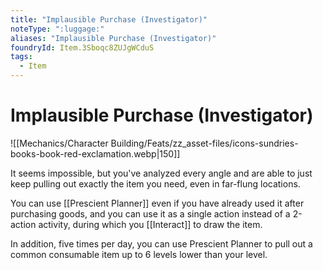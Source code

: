 ```yaml
---
title: "Implausible Purchase (Investigator)"
noteType: ":luggage:"
aliases: "Implausible Purchase (Investigator)"
foundryId: Item.3Sboqc8ZUJgWCduS
tags:
  - Item
---
```


# Implausible Purchase (Investigator)
![[Mechanics/Character Building/Feats/zz_asset-files/icons-sundries-books-book-red-exclamation.webp|150]]

It seems impossible, but you've analyzed every angle and are able to just keep pulling out exactly the item you need, even in far-flung locations.

You can use [[Prescient Planner]] even if you have already used it after purchasing goods, and you can use it as a single action instead of a 2-action activity, during which you [[Interact]] to draw the item.

In addition, five times per day, you can use Prescient Planner to pull out a common consumable item up to 6 levels lower than your level.
